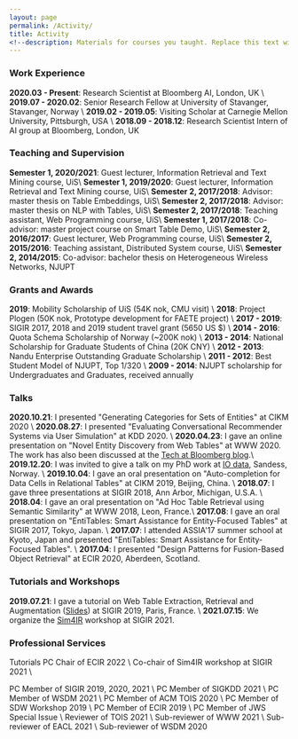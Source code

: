 ```yaml
---
layout: page
permalink: /Activity/
title: Activity
<!--description: Materials for courses you taught. Replace this text with your description.-->
---
```


### Work Experience

<strong>2020.03 - Present</strong>: Research Scientist at Bloomberg AI, London, UK \\
<strong>2019.07 - 2020.02</strong>: Senior Research Fellow at University of Stavanger, Stavanger, Norway \\
<strong>2019.02 - 2019.05</strong>: Visiting Scholar at Carnegie Mellon University, Pittsburgh, USA \\
<strong>2018.09 - 2018.12</strong>: Research Scientist Intern of AI group at Bloomberg, London, UK


### Teaching and Supervision

<strong>Semester 1, 2020/2021</strong>: Guest lecturer, Information Retrieval and Text Mining course, UiS\\
<strong>Semester 1, 2019/2020</strong>: Guest lecturer, Information Retrieval and Text Mining course, UiS\\
<strong>Semester 2, 2017/2018</strong>: Advisor: master thesis on Table Embeddings, UiS\\
<strong>Semester 2, 2017/2018</strong>: Advisor: master thesis on NLP with Tables, UiS\\
<strong>Semester 2, 2017/2018</strong>: Teaching assistant, Web Programming course, UiS\\
<strong>Semester 1, 2017/2018</strong>: Co-advisor: master project course on Smart Table Demo, UiS\\
<strong>Semester 2, 2016/2017</strong>: Guest lecturer, Web Programming course, UiS\\
<strong>Semester 2, 2015/2016</strong>: Teaching assistant, Distributed System course, UiS\\
<strong>Semester 2, 2014/2015</strong>: Co-advisor: bachelor thesis on Heterogeneous Wireless Networks, NJUPT 

### Grants and Awards

<strong>2019</strong>: Mobility Scholarship of UiS (54K nok, CMU visit) \\
<strong>2018</strong>: Project Plogen (50K nok, Prototype development for FAETE project) \\
<strong>2017 - 2019</strong>: SIGIR 2017, 2018 and 2019 student travel grant (5650 US $) \\
<strong>2014 - 2016</strong>: Quota Schema Scholarship of Norway (~200K nok) \\
<strong>2013 - 2014</strong>: National Scholarship for Graduate Students of China (20K CNY) \\
<strong>2012 - 2013</strong>: Nandu Enterprise Outstanding Graduate Scholarship \\
<strong>2011 - 2012</strong>: Best Student Model of NJUPT, Top 1/320 \\
<strong>2009 - 2014</strong>: NJUPT scholarship for Undergraduates and Graduates, received annually

### Talks

<strong>2020.10.21</strong>: I presented "Generating Categories for Sets of Entities" at CIKM 2020 \\
<strong>2020.08.27</strong>: I presented "Evaluating Conversational Recommender Systems via User Simulation" at KDD 2020. \\
<strong>2020.04.23</strong>: I gave an online presentation on "Novel Entity Discovery from Web Tables" at WWW 2020. The work has also been discussed at the [Tech at Bloomberg blog](https://www.techatbloomberg.com/blog/using-tables-to-build-better-knowledge-graphs/).\\
<strong>2019.12.20</strong>: I was invited to give a talk on my PhD work at [IO data](https://www.io-data.no/), Sandess, Norway. \\
<strong>2019.10.04</strong>: I gave an oral presentation on "Auto-completion for Data Cells in Relational Tables" at CIKM 2019, Beijing, China. \\
<strong>2018.07</strong>: I gave three presentations at SIGIR 2018, Ann Arbor, Michigan, U.S.A.  \\
<strong>2018.04</strong>: I gave an oral presentation on "Ad Hoc Table Retrieval using Semantic Similarity" at WWW 2018, Leon, France.\\
<strong>2017.08</strong>: I gave an oral presentation on "EntiTables: Smart Assistance for Entity-Focused Tables" at SIGIR 2017, Tokyo, Japan. \\
<strong>2017.07</strong>: I attended ASSIA'17 summer school at Kyoto, Japan and presented "EntiTables: Smart Assistance for Entity-Focused Tables". \\
<strong>2017.04</strong>: I presented "Design Patterns for Fusion-Based Object Retrieval" at ECIR 2020, Aberdeen, Scotland.  

### Tutorials and Workshops

<strong>2019.07.21</strong>: I gave a tutorial on Web Table Extraction, Retrieval and Augmentation ([Slides](https://github.com/iai-group/webtables-tutorial)) at SIGIR 2019, Paris, France. \\
<strong>2021.07.15</strong>: We organize the [Sim4IR](http://sim4ir.org/) workshop at SIGIR 2021.

### Professional Services

Tutorials PC Chair of ECIR 2022 \\
Co-chair of Sim4IR workshop at SIGIR 2021 \\
<!--PC Member of 2021-2022 Bloomberg Data Science Ph.D. Fellowship \\-->
PC Member of SIGIR 2019, 2020, 2021 \\
PC Member of SIGKDD 2021 \\
PC Member of WSDM 2021 \\
PC Member of ACM TOIS 2020 \\
PC Member of SDW Workshop 2019 \\
PC Member of ECIR 2019 \\
PC Member of JWS Special Issue \\
Reviewer of TOIS 2021 \\
Sub-reviewer of WWW 2021 \\
Sub-reviewer of EACL 2021 \\
Sub-reviewer of WSDM 2020










